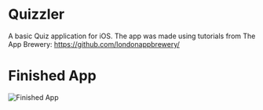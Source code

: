 
#  Quizzler
A basic Quiz application for iOS. The app was made using tutorials from The App Brewery: https://github.com/londonappbrewery/


# Finished App
![Finished App](https://github.com/londonappbrewery/Images/blob/master/Quizzler.gif)

